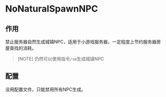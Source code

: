 # NoNaturalSpawnNPC

## 作用
禁止服务器自然生成城镇NPC，适用于小游戏服务器，一定程度上节约服务器房屋查找的消耗。

> [NOTE]
> 仍然可以使用指令`/sm`生成城镇NPC

## 配置
没用配置文件，只能禁用所有NPC生成。
